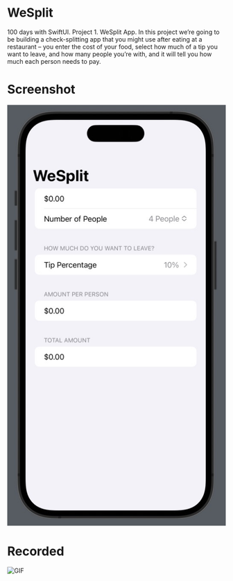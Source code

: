 # WeSplit
100 days with SwiftUI. Project 1. WeSplit App. In this project we’re going to be building a check-splitting app that you might use after eating at a restaurant – you enter the cost of your food, select how much of a tip you want to leave, and how many people you’re with, and it will tell you how much each person needs to pay.
# Screenshot
![Screenshot](https://github.com/Mweh/WeSplit/blob/main/Screenshot/WeSplit%20Screenshot.jpg)
# Recorded
![GIF](https://github.com/Mweh/WeSplit/blob/main/Screenshot/WeSplit%20GIF.gif?raw=true)

